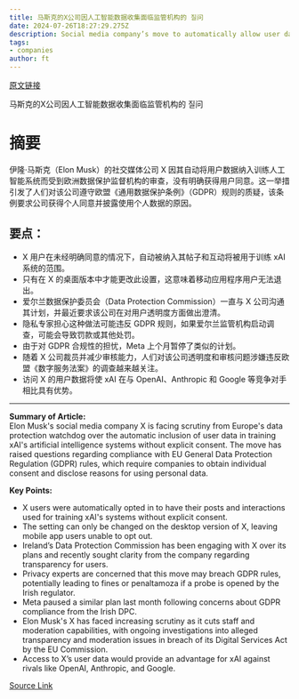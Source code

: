 ```yaml
---
title: 马斯克的X公司因人工智能数据收集面临监管机构的 질问
date: 2024-07-26T18:27:29.275Z
description: Social media company’s move to automatically allow user data to train chatbot could breach European privacy rules
tags: 
- companies
author: ft
---
```


[原文链接](https://ft.com/content/1e8f5778-a592-42fd-80f6-c5daa8851a21)

马斯克的X公司因人工智能数据收集面临监管机构的 질问

# 摘要

伊隆·马斯克（Elon Musk）的社交媒体公司 X 因其自动将用户数据纳入训练人工智能系统而受到欧洲数据保护监督机构的审查，没有明确获得用户同意。这一举措引发了人们对该公司遵守欧盟《通用数据保护条例》（GDPR）规则的质疑，该条例要求公司获得个人同意并披露使用个人数据的原因。

## 要点：

- X 用户在未经明确同意的情况下，自动被纳入其帖子和互动将被用于训练 xAI 系统的范围。
- 只有在 X 的桌面版本中才能更改此设置，这意味着移动应用程序用户无法退出。
- 爱尔兰数据保护委员会（Data Protection Commission）一直与 X 公司沟通其计划，并最近要求该公司在对用户透明度方面做出澄清。
- 隐私专家担心这种做法可能违反 GDPR 规则，如果爱尔兰监管机构启动调查，可能会导致罚款或其他处罚。
- 由于对 GDPR 合规性的担忧，Meta 上个月暂停了类似的计划。
- 随着 X 公司裁员并减少审核能力，人们对该公司透明度和审核问题涉嫌违反欧盟《数字服务法案》的调查越来越关注。
- 访问 X 的用户数据将使 xAI 在与 OpenAI、Anthropic 和 Google 等竞争对手相比具有优势。

---

 **Summary of Article:**  
Elon Musk's social media company X is facing scrutiny from Europe's data protection watchdog over the automatic inclusion of user data in training xAI's artificial intelligence systems without explicit consent. The move has raised questions regarding compliance with EU General Data Protection Regulation (GDPR) rules, which require companies to obtain individual consent and disclose reasons for using personal data.

**Key Points:**  
- X users were automatically opted in to have their posts and interactions used for training xAI's systems without explicit consent.
- The setting can only be changed on the desktop version of X, leaving mobile app users unable to opt out.
- Ireland’s Data Protection Commission has been engaging with X over its plans and recently sought clarity from the company regarding transparency for users.
- Privacy experts are concerned that this move may breach GDPR rules, potentially leading to fines or penaltamoza if a probe is opened by the Irish regulator.
- Meta paused a similar plan last month following concerns about GDPR compliance from the Irish DPC.
- Elon Musk's X has faced increasing scrutiny as it cuts staff and moderation capabilities, with ongoing investigations into alleged transparency and moderation issues in breach of its Digital Services Act by the EU Commission.
- Access to X’s user data would provide an advantage for xAI against rivals like OpenAI, Anthropic, and Google.

[Source Link](https://ft.com/content/1e8f5778-a592-42fd-80f6-c5daa8851a21)

